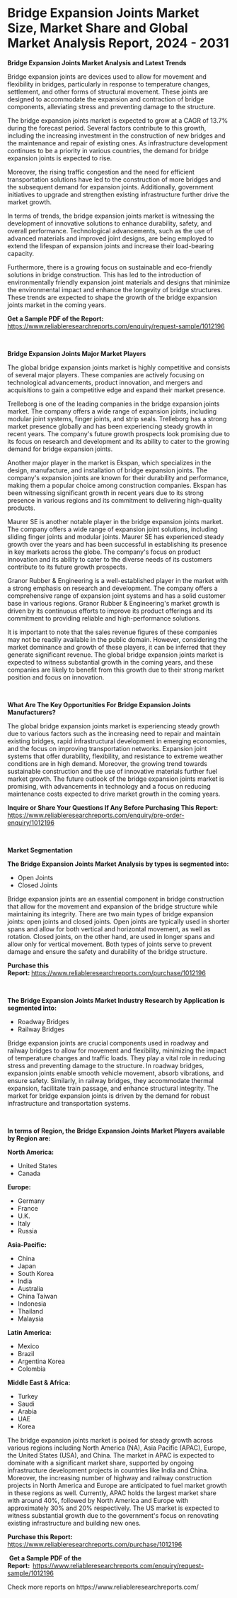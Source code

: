 <p><h1>Bridge Expansion Joints Market Size, Market Share and Global Market Analysis Report, 2024 - 2031</h1></p><p><strong>Bridge Expansion Joints Market Analysis and Latest Trends</strong></p>
<p><p>Bridge expansion joints are devices used to allow for movement and flexibility in bridges, particularly in response to temperature changes, settlement, and other forms of structural movement. These joints are designed to accommodate the expansion and contraction of bridge components, alleviating stress and preventing damage to the structure.</p><p>The bridge expansion joints market is expected to grow at a CAGR of 13.7% during the forecast period. Several factors contribute to this growth, including the increasing investment in the construction of new bridges and the maintenance and repair of existing ones. As infrastructure development continues to be a priority in various countries, the demand for bridge expansion joints is expected to rise.</p><p>Moreover, the rising traffic congestion and the need for efficient transportation solutions have led to the construction of more bridges and the subsequent demand for expansion joints. Additionally, government initiatives to upgrade and strengthen existing infrastructure further drive the market growth.</p><p>In terms of trends, the bridge expansion joints market is witnessing the development of innovative solutions to enhance durability, safety, and overall performance. Technological advancements, such as the use of advanced materials and improved joint designs, are being employed to extend the lifespan of expansion joints and increase their load-bearing capacity.</p><p>Furthermore, there is a growing focus on sustainable and eco-friendly solutions in bridge construction. This has led to the introduction of environmentally friendly expansion joint materials and designs that minimize the environmental impact and enhance the longevity of bridge structures. These trends are expected to shape the growth of the bridge expansion joints market in the coming years.</p></p>
<p><strong>Get a Sample PDF of the Report:&nbsp;</strong> <a href="https://www.reliableresearchreports.com/enquiry/request-sample/1012196">https://www.reliableresearchreports.com/enquiry/request-sample/1012196</a></p>
<p>&nbsp;</p>
<p><strong>Bridge Expansion Joints Major Market Players</strong></p>
<p><p>The global bridge expansion joints market is highly competitive and consists of several major players. These companies are actively focusing on technological advancements, product innovation, and mergers and acquisitions to gain a competitive edge and expand their market presence.</p><p>Trelleborg is one of the leading companies in the bridge expansion joints market. The company offers a wide range of expansion joints, including modular joint systems, finger joints, and strip seals. Trelleborg has a strong market presence globally and has been experiencing steady growth in recent years. The company's future growth prospects look promising due to its focus on research and development and its ability to cater to the growing demand for bridge expansion joints.</p><p>Another major player in the market is Ekspan, which specializes in the design, manufacture, and installation of bridge expansion joints. The company's expansion joints are known for their durability and performance, making them a popular choice among construction companies. Ekspan has been witnessing significant growth in recent years due to its strong presence in various regions and its commitment to delivering high-quality products.</p><p>Maurer SE is another notable player in the bridge expansion joints market. The company offers a wide range of expansion joint solutions, including sliding finger joints and modular joints. Maurer SE has experienced steady growth over the years and has been successful in establishing its presence in key markets across the globe. The company's focus on product innovation and its ability to cater to the diverse needs of its customers contribute to its future growth prospects.</p><p>Granor Rubber & Engineering is a well-established player in the market with a strong emphasis on research and development. The company offers a comprehensive range of expansion joint systems and has a solid customer base in various regions. Granor Rubber & Engineering's market growth is driven by its continuous efforts to improve its product offerings and its commitment to providing reliable and high-performance solutions.</p><p>It is important to note that the sales revenue figures of these companies may not be readily available in the public domain. However, considering the market dominance and growth of these players, it can be inferred that they generate significant revenue. The global bridge expansion joints market is expected to witness substantial growth in the coming years, and these companies are likely to benefit from this growth due to their strong market position and focus on innovation.</p></p>
<p>&nbsp;</p>
<p><strong>What Are The Key Opportunities For Bridge Expansion Joints Manufacturers?</strong></p>
<p><p>The global bridge expansion joints market is experiencing steady growth due to various factors such as the increasing need to repair and maintain existing bridges, rapid infrastructural development in emerging economies, and the focus on improving transportation networks. Expansion joint systems that offer durability, flexibility, and resistance to extreme weather conditions are in high demand. Moreover, the growing trend towards sustainable construction and the use of innovative materials further fuel market growth. The future outlook of the bridge expansion joints market is promising, with advancements in technology and a focus on reducing maintenance costs expected to drive market growth in the coming years.</p></p>
<p><strong>Inquire or Share Your Questions If Any Before Purchasing This Report:</strong> <a href="https://www.reliableresearchreports.com/enquiry/pre-order-enquiry/1012196">https://www.reliableresearchreports.com/enquiry/pre-order-enquiry/1012196</a></p>
<p>&nbsp;</p>
<p><strong>Market Segmentation</strong></p>
<p><strong>The Bridge Expansion Joints Market Analysis by types is segmented into:</strong></p>
<p><ul><li>Open Joints</li><li>Closed Joints</li></ul></p>
<p><p>Bridge expansion joints are an essential component in bridge construction that allow for the movement and expansion of the bridge structure while maintaining its integrity. There are two main types of bridge expansion joints: open joints and closed joints. Open joints are typically used in shorter spans and allow for both vertical and horizontal movement, as well as rotation. Closed joints, on the other hand, are used in longer spans and allow only for vertical movement. Both types of joints serve to prevent damage and ensure the safety and durability of the bridge structure.</p></p>
<p><strong>Purchase this Report:&nbsp;</strong><a href="https://www.reliableresearchreports.com/purchase/1012196">https://www.reliableresearchreports.com/purchase/1012196</a></p>
<p>&nbsp;</p>
<p><strong>The Bridge Expansion Joints Market Industry Research by Application is segmented into:</strong></p>
<p><ul><li>Roadway Bridges</li><li>Railway Bridges</li></ul></p>
<p><p>Bridge expansion joints are crucial components used in roadway and railway bridges to allow for movement and flexibility, minimizing the impact of temperature changes and traffic loads. They play a vital role in reducing stress and preventing damage to the structure. In roadway bridges, expansion joints enable smooth vehicle movement, absorb vibrations, and ensure safety. Similarly, in railway bridges, they accommodate thermal expansion, facilitate train passage, and enhance structural integrity. The market for bridge expansion joints is driven by the demand for robust infrastructure and transportation systems.</p></p>
<p>&nbsp;</p>
<p><strong>In terms of Region, the Bridge Expansion Joints Market Players available by Region are:</strong></p>
<p>
    <p> <strong> North America: </strong>
        <ul>
            <li>United States</li>
            <li>Canada</li>
        </ul>
        </p> 
    <p> <strong> Europe: </strong>
        <ul>
            <li>Germany</li>
            <li>France</li>
            <li>U.K.</li>
            <li>Italy</li>
            <li>Russia</li>
        </ul>
        </p> 
    <p> <strong> Asia-Pacific: </strong>
        <ul>
            <li>China</li>
            <li>Japan</li>
            <li>South Korea</li>
            <li>India</li>
            <li>Australia</li>
            <li>China Taiwan</li>
            <li>Indonesia</li>
            <li>Thailand</li>
            <li>Malaysia</li>
        </ul>
        </p> 
    <p> <strong> Latin America: </strong>
        <ul>
            <li>Mexico</li>
            <li>Brazil</li>
            <li>Argentina Korea</li>
            <li>Colombia</li>
        </ul>
        </p> 
    <p> <strong> Middle East & Africa: </strong>
        <ul>
            <li>Turkey</li>
            <li>Saudi</li>
            <li>Arabia</li>
            <li>UAE</li>
            <li>Korea</li>
        </ul>
    </p>
    </p>
<p><p>The bridge expansion joints market is poised for steady growth across various regions including North America (NA), Asia Pacific (APAC), Europe, the United States (USA), and China. The market in APAC is expected to dominate with a significant market share, supported by ongoing infrastructure development projects in countries like India and China. Moreover, the increasing number of highway and railway construction projects in North America and Europe are anticipated to fuel market growth in these regions as well. Currently, APAC holds the largest market share with around 40%, followed by North America and Europe with approximately 30% and 20% respectively. The US market is expected to witness substantial growth due to the government's focus on renovating existing infrastructure and building new ones.</p></p>
<p><strong>Purchase this Report: </strong><a href="https://www.reliableresearchreports.com/purchase/1012196">https://www.reliableresearchreports.com/purchase/1012196</a></p>
<p>&nbsp;<strong>Get a Sample PDF of the Report:&nbsp;&nbsp;</strong><a href="https://www.reliableresearchreports.com/enquiry/request-sample/1012196">https://www.reliableresearchreports.com/enquiry/request-sample/1012196</a></p>
<p><strong></strong></p>
<p>Check more reports on https://www.reliableresearchreports.com/</p>
